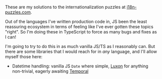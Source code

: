 These are my solutions to the internationalization puzzles at [i18n-puzzles.com](https://i18n-puzzles.com/).

Out of the languages I've written production code in, JS been the least reassuring ecosystem in terms of feeling like I've ever gotten these topics "right". So I'm doing these in TypeScript to force as many bugs and fixes as I can!

I'm going to try to do this in as much vanilla JS/TS as I reasonably can. But there are some libraries that I would reach for in _any_ language, and I'll allow myself those here:

- Datetime handling: vanilla JS `Date` where simple, [Luxon] for anything non-trivial, eagerly awaiting [Temporal]

[Luxon]: https://moment.github.io/luxon
[Temporal]: https://developer.mozilla.org/en-US/docs/Web/JavaScript/Reference/Global_Objects/Temporal
